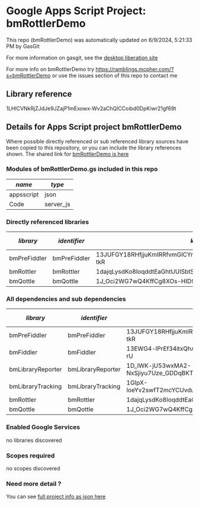 # Google Apps Script Project: bmRottlerDemo
This repo (bmRottlerDemo) was automatically updated on 6/9/2024, 5:21:33 PM by GasGit

For more information on gasgit, see the [desktop liberation site](https://ramblings.mcpher.com/drive-sdk-and-github/migrategasgit/ "desktop liberation")

For more info on bmRottlerDemo try https://ramblings.mcpher.com/?s=bmRottlerDemo or use the issues section of this repo to contact me
## Library reference
1LHlCVNkRjZJdJe9JZajP1mExowx-Wv2aChQlCCoibd0DpKiwr21gf69t


## Details for Apps Script project bmRottlerDemo
Where possible directly referenced or sub referenced library sources have been copied to this repository, or you can include the library references shown. 
The shared link for [bmRottlerDemo is here](https://script.google.com/d/1LHlCVNkRjZJdJe9JZajP1mExowx-Wv2aChQlCCoibd0DpKiwr21gf69t/edit?usp=sharing "open in the GAS IDE")

### Modules of bmRottlerDemo.gs included in this repo
*name*|*type*
--- | --- 
appsscript| json
Code| server_js
### Directly referenced libraries
*library*|*identifier*|*key*|*version*|*dev mode*|*source*|
--- | --- | --- | --- | --- | --- 
bmPreFiddler| bmPreFiddler|13JUFGY18RHfjjuKmIRRfvmGlCYrEkEtN6uUm-iLUcxOUFRJD-WBX-tkR|5|no|[here](libraries/bmPreFiddler "library source")
bmRottler| bmRottler|1dajqLysdKo8IoqddtEaGhtUUlSbtSQ1Agi2K5cXSUm0DxXfLYouSO9yD|10|no|[here](libraries/bmRottler "library source")
bmQottle| bmQottle|1J_Oci2WG7wQ4KffCg8XOs-HID9gaIjEcNFlidE_7gwiJnrgQw24ozKct|2|no|[here](libraries/bmQottle "library source")
### All dependencies and sub dependencies
*library*|*identifier*|*key*|*version*|*dev mode*|*source*|
--- | --- | --- | --- | --- | --- 
bmPreFiddler| bmPreFiddler|13JUFGY18RHfjjuKmIRRfvmGlCYrEkEtN6uUm-iLUcxOUFRJD-WBX-tkR|5|no|[here](libraries/bmPreFiddler "library source")
bmFiddler| bmFiddler|13EWG4-lPrEf34itxQhAQ7b9JEbmCBfO8uE4Mhr99CHi3Pw65oxXtq-rU|29|no|[here](libraries/bmFiddler "library source")
bmLibraryReporter| bmLibraryReporter|1D_lWK-jU53wxMA2-NxSjiyu7Uze_GDDqBKTsQnCgPhyUmmSLv0bfTNPX|14|no|[here](libraries/bmLibraryReporter "library source")
bmLibraryTracking| bmLibraryTracking|1GIpX-loeYv2swfT2mcYCUvduAXtoYdzenzIYXt4M_1YLmlN7eMrO1h_P|7|no|[here](libraries/bmLibraryTracking "library source")
bmRottler| bmRottler|1dajqLysdKo8IoqddtEaGhtUUlSbtSQ1Agi2K5cXSUm0DxXfLYouSO9yD|10|no|[here](libraries/bmRottler "library source")
bmQottle| bmQottle|1J_Oci2WG7wQ4KffCg8XOs-HID9gaIjEcNFlidE_7gwiJnrgQw24ozKct|2|no|[here](libraries/bmQottle "library source")
### Enabled Google Services
no libraries discovered
### Scopes required
no scopes discovered
### Need more detail ?
You can see [full project info as json here](info.json)
